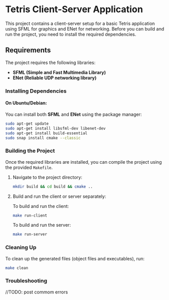 # Tetris Client-Server Application

This project contains a client-server setup for a basic Tetris application using SFML for graphics and ENet for networking. Before you can build and run the project, you need to install the required dependencies.

## Requirements

The project requires the following libraries:

- **SFML (Simple and Fast Multimedia Library)**
- **ENet (Reliable UDP networking library)**

### Installing Dependencies

#### On Ubuntu/Debian:

You can install both **SFML** and **ENet** using the package manager:

```bash
sudo apt-get update
sudo apt-get install libsfml-dev libenet-dev
sudo apt-get install build-essential
sudo snap install cmake --classic
```

### Building the Project

Once the required libraries are installed, you can compile the project using the provided `Makefile`.

1. Navigate to the project directory:

   ```bash
   mkdir build && cd build && cmake ..
   ```

2. Build and run the client or server separately:

   To build and run the client:
   
   ```bash
   make run-client
   ```

   To build and run the server:

   ```bash
   make run-server
   ```

### Cleaning Up

To clean up the generated files (object files and executables), run:

```bash
make clean
```

### Troubleshooting

//TODO: post commom errors